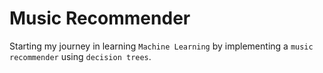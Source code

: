 # Music Recommender

Starting my journey in learning ```Machine Learning``` by implementing a ```music recommender``` using ```decision trees```.
